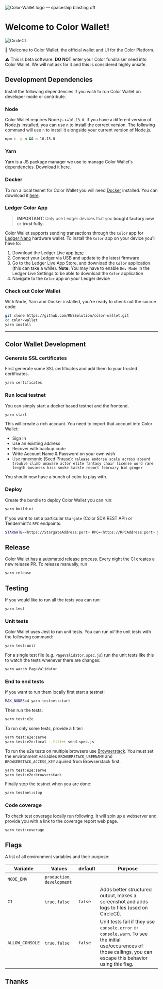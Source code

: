 ![Color-Wallet logo — spaceship blasting off](/src/assets/images/ColorWhiteplatform1.png)

# Welcome to Color Wallet!

![CircleCI](https://circleci.com/gh/luniehq/lunie/tree/develop.svg?style=svg)

👋 Welcome to Color Wallet, the official wallet and UI for the Color Platform.

⚠️ This is beta software. **DO NOT** enter your Color fundraiser seed into Color Wallet. We will not ask for it and this is considered highly unsafe.

## Development Dependencies

Install the following dependencies if you wish to run Color Wallet on developer mode or contribute.

### Node

Color Wallet requires Node.js `>=10.13.0`. If you have a different version of Node.js installed, you can use `n` to install the correct version. The following command will use `n` to install it alongside your current version of Node.js.

```bash
npm i -g n && n 10.13.0
```

### Yarn

Yarn is a JS package manager we use to manage Color Wallet's dependencies. Download it [here](https://yarnpkg.com/lang/en/docs/install).

### Docker

To run a local tesnet for Color Wallet you will need [Docker](https://www.docker.com/) installed. You can download it [here](https://www.docker.com/get-docker).

### Ledger Color App

> **IMPORTANT:** Only use Ledger devices that you **bought factory new** or **trust fully**.

Color Wallet supports sending transactions through the `Color` app for [Ledger Nano](https://www.ledger.com/products/ledger-nano-s) hardware wallet. To install the `Cølor` app on your device you'll have to:

1. Download the Ledger Live app [here](https://www.ledger.com/pages/ledger-live)
2. Connect your Ledger via USB and update to the latest firmware
3. Go to the Ledger Live App Store, and download the `Cølor` application (this can take a while). **Note:** You may have to enable `Dev Mode` in the Ledger Live Settings to be able to download the `Cølor` application
4. Navigate to the `Cølor` app on your Ledger device

### Check out Color Wallet

With Node, Yarn and Docker installed, you're ready to check out the source code:

```bash
git clone https://github.com/RNSSolution/color-wallet.git
cd color-wallet
yarn install
```

---

## Color Wallet Development

### Generate SSL certificates

First generate some SSL certificates and add them to your trusted certificates.

```bash
yarn certificates
```

### Run local testnet

You can simply start a docker based testnet and the frontend.

```bash
yarn start
```

This will create a rich account. You need to import that account into Color Wallet:
- Sign In
- Use an existing address
- Recover with backup code
- Write Account Name & Password on your own wish 
- Use mnemonic (Seed Phrase): `release endorse scale across absurd trouble climb unaware actor elite fantasy chair license word rare length business kiss smoke tackle report february bid ginger`

You should now have a bunch of color to play with.

### Deploy

Create the bundle to deploy Color Wallet you can run:

```bash
yarn build:ui
```

If you want to set a particular `Stargate` (Color SDK REST API) or Tendermint's `RPC` endpoints:

```bash
STARGATE=<https://StargateAddress:port> RPC=<https://RPCAddress:port> yarn build:ui
```

## Release

Color Wallet has a automated release process. Every night the CI creates a new release PR. To release manually, run

```bash
yarn release
```

## Testing

If you would like to run all the tests you can run:

```bash
yarn test
```

### Unit tests

Color Wallet uses Jest to run unit tests. You can run _all_ the unit tests with the following command:

```bash
yarn test:unit
```

For a single test file (e.g. `PageValidator.spec.js`) run the unit tests like this to watch the tests whenever there are changes:

```bash
yarn watch PageValidator
```

### End to end tests

If you want to run them locally first start a testnet:

```bash
MAX_NODES=4 yarn testnet:start
```

Then run the tests:

```bash
yarn test:e2e
```

To run only some tests, provide a filter:

```bash
yarn test:e2e:serve
yarn test:e2e:local --filter send.spec.js
```

To run the e2e tests on multiple browsers use [Browserstack](https://www.browserstack.com/). You must set the environment variables `BROWSERSTACK_USERNAME` and `BROWSERSTACK_ACCESS_KEY` aquired from Browserstack first.

```bash
yarn test:e2e:serve
yarn test:e2e:browserstack
```

Finally stop the testnet when you are done:

```bash
yarn testnet:stop
```

### Code coverage

To check test coverage locally run following. It will spin up a webserver and provide you with a link to the coverage report web page.

```bash
yarn test:coverage
```

## Flags

A list of all environment variables and their purpose:

| Variable        | Values                      | default | Purpose                                                                                                                                                           |
|-----------------|-----------------------------|---------|-------------------------------------------------------------------------------------------------------------------------------------------------------------------|
| `NODE_ENV`      | `production`, `development` |         |                                                                                                                                                                   |
| `CI`            | `true`, `false`             | `false` | Adds better structured output, makes a screenshot and adds logs to files (used on CircleCI).                                                                      |
| `ALLOW_CONSOLE` | `true`, `false`             | `false` | Unit tests fail if they use `console.error` or `console.warn`. To see the initial use/occurences of those callings, you can escape this behavior using this flag. |

## Thanks
